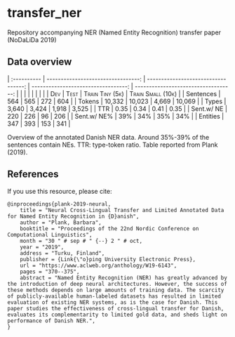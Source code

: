 # transfer_ner
Repository accompanying NER (Named Entity Recognition) transfer paper (NoDaLiDa 2019)

## Data overview

<div id="ref:stats">


| :---------- | ---------------------------------: | ----------------------------------: | ----------------------------------: | -----------------------------------: |
|             |                                    |                                     |                                     |                                      |
|             | <span class="smallcaps">Dev</span> | <span class="smallcaps">Test</span> | <span class="smallcaps">Train Tiny (5k)</span> | <span class="smallcaps">Train Small (10k)</span> |
| Sentences   |                                564 |                                 565 |                                 272 |                                  604 |
| Tokens      |                             10,332 |                              10,023 |                               4,669 |                               10,069 |
| Types       |                              3,640 |                               3,424 |                               1,918 |                                3,525 |
| TTR         |                               0.35 |                                0.34 |                                0.41 |                                 0.35 |
| Sent.w/ NE  |                                220 |                                 226 |                                  96 |                                  206 |
| Sent.w/ NE% |                                39% |                                 34% |                                 35% |                                  34% |
| Entities    |                                347 |                                 393 |                                 153 |                                  341 |

Overview of the annotated Danish NER data. Around 35%-39% of the
sentences contain NEs. TTR: type-token ratio. Table reported from Plank (2019).

</div>

## References 
If you use this resource, please cite:

```
@inproceedings{plank-2019-neural,
    title = "Neural Cross-Lingual Transfer and Limited Annotated Data for Named Entity Recognition in {D}anish",
    author = "Plank, Barbara",
    booktitle = "Proceedings of the 22nd Nordic Conference on Computational Linguistics",
    month = "30 " # sep # " {--} 2 " # oct,
    year = "2019",
    address = "Turku, Finland",
    publisher = {Link{\"o}ping University Electronic Press},
    url = "https://www.aclweb.org/anthology/W19-6143",
    pages = "370--375",
    abstract = "Named Entity Recognition (NER) has greatly advanced by the introduction of deep neural architectures. However, the success of these methods depends on large amounts of training data. The scarcity of publicly-available human-labeled datasets has resulted in limited evaluation of existing NER systems, as is the case for Danish. This paper studies the effectiveness of cross-lingual transfer for Danish, evaluates its complementarity to limited gold data, and sheds light on performance of Danish NER.",
}
```
